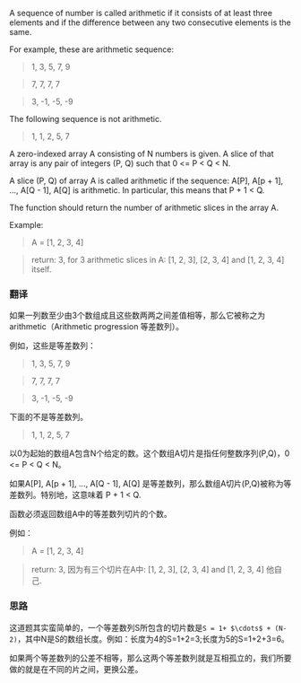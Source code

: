 A sequence of number is called arithmetic if it consists of at least three elements and if the difference between any two consecutive elements is the same.

For example, these are arithmetic sequence:

>1, 3, 5, 7, 9

>7, 7, 7, 7

>3, -1, -5, -9

The following sequence is not arithmetic.

>1, 1, 2, 5, 7

A zero-indexed array A consisting of N numbers is given. A slice of that array is any pair of integers (P, Q) such that 0 <= P < Q < N.

A slice (P, Q) of array A is called arithmetic if the sequence:
A[P], A[p + 1], ..., A[Q - 1], A[Q] is arithmetic. In particular, this means that P + 1 < Q.

The function should return the number of arithmetic slices in the array A.


Example:

>A = [1, 2, 3, 4]

>return: 3, for 3 arithmetic slices in A: [1, 2, 3], [2, 3, 4] and [1, 2, 3, 4] itself.

### 翻译

如果一列数至少由3个数组成且这些数两两之间差值相等，那么它被称之为arithmetic（Arithmetic progression 等差数列）。

例如，这些是等差数列：

>1, 3, 5, 7, 9

>7, 7, 7, 7

>3, -1, -5, -9

下面的不是等差数列。

>1, 1, 2, 5, 7

以0为起始的数组A包含N个给定的数。这个数组A切片是指任何整数序列(P,Q)，0 <= P < Q < N。

如果A[P], A[p + 1], ..., A[Q - 1], A[Q] 是等差数列，那么数组A切片(P,Q)被称为等差数列。特别地，这意味着 P + 1 < Q.

函数必须返回数组A中的等差数列切片的个数。

例如：

>A = [1, 2, 3, 4]

>return: 3, 因为有三个切片在A中: [1, 2, 3], [2, 3, 4] and [1, 2, 3, 4] 他自己.


### 思路

这道题其实蛮简单的，一个等差数列S所包含的切片数是`S = 1+ $\cdots$ + (N-2)`，其中N是S的数组长度。例如：长度为4的S=1+2=3;长度为5的S=1+2+3=6。

如果两个等差数列的公差不相等，那么这两个等差数列就是互相孤立的，我们所要做的就是在不同的片之间，更换公差。










